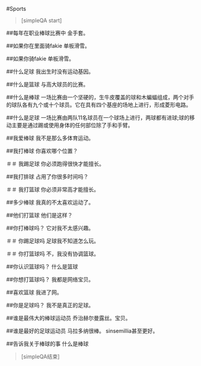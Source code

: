 ﻿#Sports


> [simpleQA start]

##每年在职业棒球比赛中
金手套。

##如果你在里面骑fakie
单板滑雪。

##如果你骑fakie
单板滑雪。

##什么足球
我出生时没有运动基因。

##什么是篮球
与高大球员的比赛。

##什么是棒球
一场比赛由一个坚硬的，生牛皮覆盖的球和木蝙蝠组成，两个对手的球队各有九个或十个球员。它在具有四个基座的场地上进行，形成菱形电路。

##什么是足球
一场比赛由两队11名球员在一个球场上进行，两球都有进球;球的移动主要是通过踢或使用身体的任何部位除了手和手臂。

##我爱棒球
我不是那么多体育运动。

##我打棒球
你喜欢哪个位置？

＃＃ 我踢足球
你必须跑得很快才能擅长。

##我打排球
占用了你很多时间吗？

＃＃ 我打篮球
你必须非常高才能擅长。

##多少棒球
我真的不太喜欢运动了。

##他们打篮球
他们是这样？

##你打棒球吗？
它对我不太感兴趣。

＃＃ 你踢足球吗
足球我不知道怎么玩。

＃＃ 你打篮球吗
不，我没有协调篮球。

##你认识篮球吗？
什么是篮球

##你想打篮球吗？
我都是网络宝贝。

##喜欢篮球
我进了网。

##你是足球吗？
我不是真正的足球。

##谁是最伟大的棒球运动员
乔治赫尔曼露丝。宝贝。

##谁是最好的足球运动员
马拉多纳很棒。 sinsemillia甚至更好。

##告诉我关于棒球的事
什么是棒球

> [simpleQA结束]